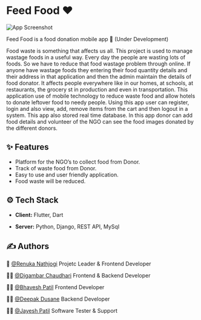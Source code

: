 
# Feed Food ❤️

![App Screenshot](https://drive.google.com/uc?export=download&id=154AxU5vx34C5c8rFfbgB_4Hk-Rhj0Xwh)

Feed Food is a food donation mobile app 🚧 (Under Development)

Food waste is something that affects us all. This project is used to manage wastage foods
in a useful way. Every day the people are wasting lots of foods. So we have to reduce
that food wastage problem through online. If anyone have wastage foods they entering their
food quantity details and their address in that application and then the admin maintain
the details of food donator. It affects people everywhere like in our homes, at schools, at
restaurants, the grocery st in production and even in transportation. This application use
of mobile technology to reduce waste food and allow hotels to donate leftover food to needy
people. Using this app user can register, login and also view, add, remove items from the
cart and then logout in a system. This app also stored real time database. In this app
donor can add food details and volunteer of the NGO can see the food images donated by
the different donors.
## ✨ Features

- Platform for the NGO’s to collect food from Donor.
- Track of waste food from Donor.
- Easy to use and user friendly application.
- Food waste will be reduced.



## ⚙️ Tech Stack

- **Client:** Flutter, Dart

- **Server:** Python, Django, REST API, MySql




## ✍️ Authors

👑 [@Renuka Nathjogi](https://www.github.com/RenukaNathjogi) Projetc Leader & Frontend Developer 

🧑‍💻 [@Digambar Chaudhari](https://www.github.com/digambar2002) Frontend & Backend Developer

🧑‍💻 [@Bhavesh Patil](https://www.github.com/bhaveshp2601) Frontend Developer

🧑‍💻 [@Deepak Dusane](https://www.github.com/6785-dip) Backend Developer

🧑‍💻‍ [@Jayesh Patil](https://www.github.com/jeh2002) Software Tester & Support

